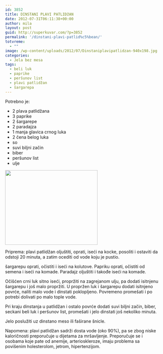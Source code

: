 ```yaml
---
id: 3852
title: DINSTANI PLAVI PATLIDžAN
date: 2012-07-31T06:11:38+00:00
author: mila
layout: post
guid: http://superkuvar.com/?p=3852
permalink: '/dinstani-plavi-patlid%c5%bean/'
totvreme:
  - ""
image: /wp-content/uploads/2012/07/Dinstaniplavipatlidzan-940x198.jpg
categories:
  - Jela bez mesa
tags:
  - beli luk
  - paprike
  - peršunov list
  - plavi patlidžan
  - šargarepa
---
```

Potrebno je:

  * 2 plava patlidžana
  * 3 paprike
  * 2 šargarepe
  * 2 paradajza
  * 1 manja glavica crnog luka
  * 2 čena belog luka
  * so
  * suvi biljni začin
  * biber
  * peršunov list
  * ulje

<img class="alignnone size-medium wp-image-3854" title="Dinstaniplavipatlidzan" src="//superkuvar.com/wp-content/uploads/2012/07/Dinstaniplavipatlidzan-e1343714957785-300x243.jpg" alt="" width="300" height="243" /> 

Priprema: plavi patlidžan oljuštiti, oprati, iseći na kocke, posoliti i ostaviti da odstoji 20 minuta, a zatim ocediti od vode koju je pustio.

šargarepu oprati, očistiti i iseći na kolutove. Papriku oprati, očistiti od semena i iseći na komade. Paradajz oljuštiti i takođe iseći na komade.

Očišćen crni luk sitno iseći, propržiti na zagrejanom ulju, pa dodati isitnjenu šargarepu i još malo propržiti. U propržen luk i šargarepu dodati isitnjeno povrće, naliti malo vode i dinstati poklopljeno. Povremeno promešati i po potrebi dolivati po malo tople vode.

Pri kraju dinstanja u patlidžan i ostalo povrće dodati suvi biljni začin, biber, seckani beli luk i peršunov list, promešati i jelo dinstati još nekoliko minuta.

Jelo poslužiti uz dinstano meso ili faširane šnicle.

Napomena: plavi patlidžan sadrži dosta vode (oko 90%), pa se zbog niske kaloričnosti preporučuje u dijetama za mršavljenje. Preporučuje se i osobama koje pate od anemije, arterioskleroze, imaju problema sa povišenim holesterolom, jetrom, hipertenzijom.